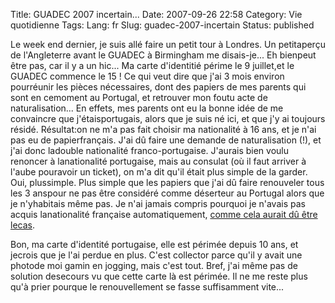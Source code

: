 Title: GUADEC 2007 incertain...
Date: 2007-09-26 22:58
Category: Vie quotidienne
Tags:
Lang: fr
Slug: guadec-2007-incertain
Status: published

Le week end dernier, je suis allé faire un petit tour à Londres. Un petitaperçu de l'Angleterre avant le GUADEC à Birmingham me disais-je... Eh bienpeut être pas, car il y a un hic... Ma carte d'identitié périme le 9 juillet,et le GUADEC commence le 15 ! Ce qui veut dire que j'ai 3 mois environ pourréunir les pièces nécessaires, dont des papiers de mes parents qui sont en cemoment au Portugal, et retrouver mon foutu acte de naturalisation...
En effets, mes parents ont eu la bonne idée de me convaincre que j'étaisportugais, alors que je suis né ici, et que j'y ai toujours résidé. Résultat:on ne m'a pas fait choisir ma nationalité à 16 ans, et je n'ai pas eu de papierfrançais. J'ai dû faire une demande de naturalisation (!), et j'ai donc ladouble nationalité franco-portugaise. J'aurais bien voulu renoncer à lanationalité portugaise, mais au consulat (où il faut arriver à l'aube pouravoir un ticket), on m'a dit qu'il était plus simple de la garder. Oui, plussimple. Plus simple que les papiers que j'ai dû faire renouveler tous les 3 anspour ne pas être considéré comme déserteur au Portugal alors que je n'yhabitais même pas. Je n'ai jamais compris pourquoi je n'avais pas acquis lanationalité française automatiquement, [comme cela aurait dû être lecas](http://sos-net.eu.org/etrangers/fiche9.htm).

Bon, ma carte d'identité portugaise, elle est périmée depuis 10 ans, et jecrois que je l'ai perdue en plus. C'est collector parce qu'il y avait une photode moi gamin en jogging, mais c'est tout. Bref, j'ai même pas de solution desecours vu que cette carte là est périmée. Il ne me reste plus qu'à prier pourque le renouvellement se fasse suffisamment vite...
